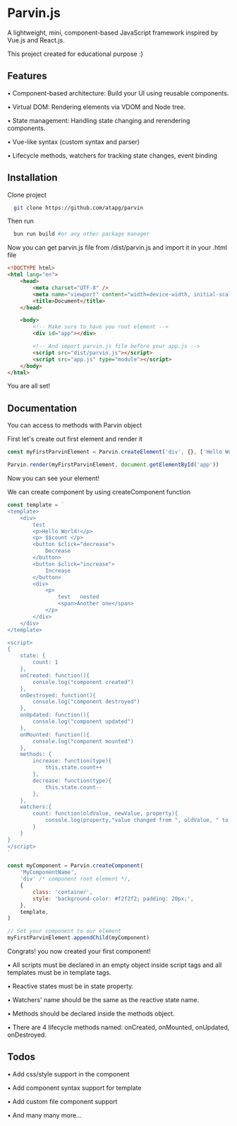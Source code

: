 # Parvin.js

A lightweight, mini, component-based JavaScript framework inspired by Vue.js and React.js.

This project created for educational purpose :)

## Features

• Component-based architecture: Build your UI using reusable components.

• Virtual DOM: Rendering elements via VDOM and Node tree.

• State management: Handling state changing and rerendering components.

• Vue-like syntax (custom syntax and parser)

• Lifecycle methods, watchers for tracking state changes, event binding

## Installation

Clone project

```bash
  git clone https://github.com/atapg/parvin
```

Then run

```bash
  bun run build #or any other package manager
```

Now you can get parvin.js file from /dist/parvin.js and import it in your .html file

```html
<!DOCTYPE html>
<html lang="en">
    <head>
        <meta charset="UTF-8" />
        <meta name="viewport" content="width=device-width, initial-scale=1.0" />
        <title>Document</title>
    </head>

    <body>
        <!-- Make sure to have you root element -->
        <div id="app"></div>

        <!-- And import parvin.js file before your app.js -->
        <script src="dist/parvin.js"></script>
        <script src="app.js" type="module"></script>
    </body>
</html>
```

You are all set!

## Documentation

You can access to methods with Parvin object

First let's create out first element and render it

```javascript
const myFirstParvinElement = Parvin.createElement('div', {}, ['Hello World!'])

Parvin.render(myFirstParvinElement, document.getElementById('app'))
```

Now you can see your element!

We can create component by using createComponent function

```javascript
const template = `
<template>
    <div>
        test
        <p>Hello World!</p>
        <p> $$count </p>
        <button $click="decrease">
            Decrease
        </button>
        <button $click="increase">
            Increase
        </button>
        <div>
            <p>
                test   nested   
                <span>Another one</span>    
            </p>
        </div>
    </div>
</template>

<script>
{
    state: {
        count: 1
    },
    onCreated: function(){
        console.log("component created")
    },
    onDestroyed: function(){
        console.log("component destroyed")
    },
    onUpdated: function(){
        console.log("component updated")
    },
    onMounted: function(){
        console.log("component mounted")
    }, 
    methods: {
        increase: function(type){
            this.state.count++
        },
        decrease: function(type){
            this.state.count--
        },
    },
    watchers:{
        count: function(oldValue, newValue, property){
            console.log(property,"value changed from ", oldValue, " to ", newValue)
        }
    }
}
</script>
`

const myComponent = Parvin.createComponent(
    'MyComponentName',
    'div' /* component root element */,
    {
        class: 'container',
        style: 'background-color: #f2f2f2; padding: 20px;',
    },
    template,
)

// Set your component to our element
myFirstParvinElement.appendChild(myComponent)
```

Congrats! you now created your first component!

• All scripts must be declared in an empty object inside script tags and all templates must be in template tags.

• Reactive states must be in state property.

• Watchers' name should be the same as the reactive state name.

• Methods should be declared inside the methods object.

• There are 4 lifecycle methods named: onCreated, onMounted, onUpdated, onDestroyed.

## Todos

• Add css/style support in the component

• Add component syntax support for template

• Add custom file component support

• And many many more...
